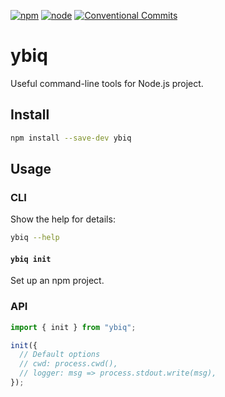 [![npm](https://img.shields.io/npm/v/ybiq.svg)](https://www.npmjs.com/package/ybiq)
[![node](https://img.shields.io/node/v/ybiq.svg)](https://github.com/ybiquitous/ybiq)
[![Conventional Commits](https://img.shields.io/badge/Conventional%20Commits-1.0.0-yellow.svg)](https://conventionalcommits.org)

# ybiq

Useful command-line tools for Node.js project.

## Install

```sh
npm install --save-dev ybiq
```

## Usage

### CLI

Show the help for details:

```sh
ybiq --help
```

#### `ybiq init`

Set up an npm project.

### API

<!-- lint disable code-block-syntax -->

```js
import { init } from "ybiq";

init({
  // Default options
  // cwd: process.cwd(),
  // logger: msg => process.stdout.write(msg),
});
```

<!-- lint enable code-block-syntax -->
